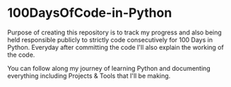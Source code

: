 # 100DaysOfCode-in-Python


Purpose of creating this repository is to track my progress and also being held responsible publicly to strictly code consecutively for 100 Days in Python.
Everyday after committing the code I'll also explain the working of the code.

You can follow along my journey of learning Python and documenting everything including Projects & Tools that I'll be making.

